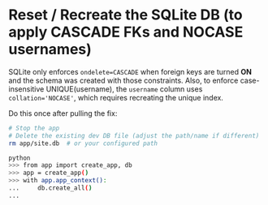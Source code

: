 # Reset / Recreate the SQLite DB (to apply CASCADE FKs and NOCASE usernames)

SQLite only enforces `ondelete=CASCADE` when foreign keys are turned **ON** and the schema
was created with those constraints. Also, to enforce case-insensitive UNIQUE(username),
the `username` column uses `collation='NOCASE'`, which requires recreating the unique index.

Do this once after pulling the fix:

```bash
# Stop the app
# Delete the existing dev DB file (adjust the path/name if different)
rm app/site.db  # or your configured path

python
>>> from app import create_app, db
>>> app = create_app()
>>> with app.app_context():
...     db.create_all()
...
```
